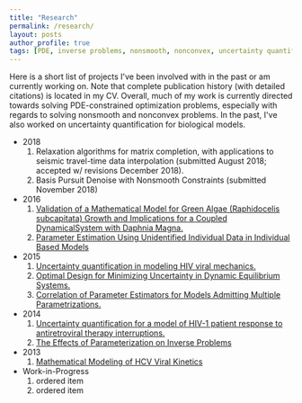 ```yaml
---
title: "Research"
permalink: /research/
layout: posts
author_profile: true
tags: [PDE, inverse problems, nonsmooth, nonconvex, uncertainty quantification]
---
```



Here is a short list of projects I've been involved with in the past or am currently working on. Note that complete publication history (with detailed citations) is located in my CV. Overall, much of my work is currently directed towards solving PDE-constrained optimization problems, especially with regards to solving nonsmooth and nonconvex problems. In the past, I've also worked on uncertainty quantification for biological models. 


<!-- ### Ordered -- Unordered -- Ordered -->
* 2018 
	1. Relaxation algorithms for matrix completion, with applications to seismic travel-time data interpolation (submitted August 2018; accepted w/ revisions December 2018).
	2. Basis Pursuit Denoise with Nonsmooth Constraints (submitted November 2018)
* 2016
	1. [Validation of a Mathematical Model for Green Algae (Raphidocelis subcapitata) Growth and Implications for a Coupled DynamicalSystem with Daphnia Magna.](http://www.mdpi.com/2076-3417/6/5/155/htm)
	2. [Parameter Estimation Using Unidentified Individual Data in Individual Based Models](https://www.ncsu.edu/crsc/reports/ftp/pdf/crsc-tr16-04.pdf)
* 2015
	1. [Uncertainty quantification in modeling HIV viral mechanics.](http://aimsciences.org/journals/displayArticlesnew.jsp?paperID=11300)
	2. [Optimal Design for Minimizing Uncertainty in Dynamic Equilibrium Systems.](http://www.ncsu.edu/crsc/reports/ftp/pdf/crsc-tr15-03.pdf)
	3. [Correlation of Parameter Estimators for Models Admitting Multiple Parametrizations.](http://www.ijpam.eu/contents/2015-105-3/16/16.pdf) 
* 2014
	1. [Uncertainty quantification for a model of HIV-1 patient response to antiretroviral therapy interruptions.](http://ieeexplore.ieee.org/stamp/stamp.jsp?tp=&arnumber=6858714&isnumber=6858556)
	2. [The Effects of Parameterization on Inverse Problems](http://www.ncsu.edu/crsc/reports/ftp/pdf/crsc-tr14-07.pdf)
* 2013
	1. [Mathematical Modeling of HCV Viral Kinetics](http://www.ncsu.edu/crsc/reports/ftp/pdf/crsc-tr13-07.pdf)
* Work-in-Progress
    1. ordered item
    2. ordered item


<!-- ### Ordered -- Unordered -- Unordered -->

<!-- 1. ordered item
2. ordered item 
  * **unordered**
  * **unordered** 
    * unordered item
    * unordered item
3. ordered item
4. ordered item

### Unordered -- Ordered -- Unordered

* unordered item
* unordered item 
  1. ordered
  2. ordered 
    * unordered item
    * unordered item
* unordered item
* unordered item

### Unordered -- Unordered -- Ordered

* unordered item
* unordered item 
  * unordered
  * unordered 
    1. **ordered item**
    2. **ordered item**
* unordered item
* unordered item -->